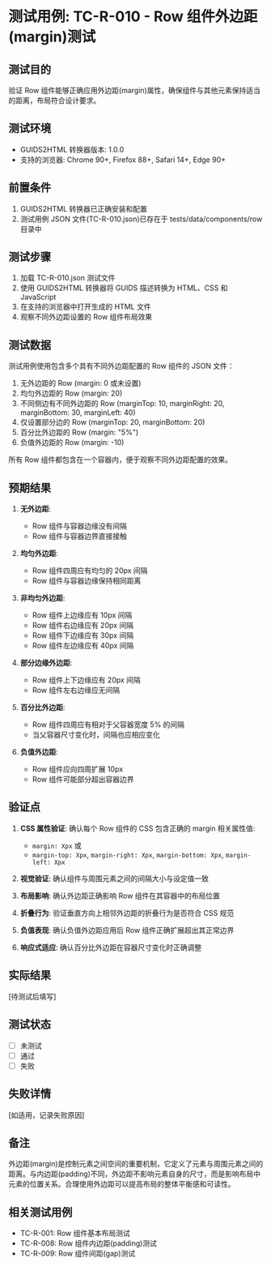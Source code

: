 # 测试用例: TC-R-010 - Row 组件外边距(margin)测试

## 测试目的

验证 Row 组件能够正确应用外边距(margin)属性，确保组件与其他元素保持适当的距离，布局符合设计要求。

## 测试环境

- GUIDS2HTML 转换器版本: 1.0.0
- 支持的浏览器: Chrome 90+, Firefox 88+, Safari 14+, Edge 90+

## 前置条件

1. GUIDS2HTML 转换器已正确安装和配置
2. 测试用例 JSON 文件(TC-R-010.json)已存在于 tests/data/components/row 目录中

## 测试步骤

1. 加载 TC-R-010.json 测试文件
2. 使用 GUIDS2HTML 转换器将 GUIDS 描述转换为 HTML、CSS 和 JavaScript
3. 在支持的浏览器中打开生成的 HTML 文件
4. 观察不同外边距设置的 Row 组件布局效果

## 测试数据

测试用例使用包含多个具有不同外边距配置的 Row 组件的 JSON 文件：

1. 无外边距的 Row (margin: 0 或未设置)
2. 均匀外边距的 Row (margin: 20)
3. 不同侧边有不同外边距的 Row (marginTop: 10, marginRight: 20, marginBottom: 30, marginLeft: 40)
4. 仅设置部分边的 Row (marginTop: 20, marginBottom: 20)
5. 百分比外边距的 Row (margin: "5%")
6. 负值外边距的 Row (margin: -10)

所有 Row 组件都包含在一个容器内，便于观察不同外边距配置的效果。

## 预期结果

1. **无外边距**:

   - Row 组件与容器边缘没有间隔
   - Row 组件与容器边界直接接触

2. **均匀外边距**:

   - Row 组件四周应有均匀的 20px 间隔
   - Row 组件与容器边缘保持相同距离

3. **非均匀外边距**:

   - Row 组件上边缘应有 10px 间隔
   - Row 组件右边缘应有 20px 间隔
   - Row 组件下边缘应有 30px 间隔
   - Row 组件左边缘应有 40px 间隔

4. **部分边缘外边距**:

   - Row 组件上下边缘应有 20px 间隔
   - Row 组件左右边缘应无间隔

5. **百分比外边距**:

   - Row 组件四周应有相对于父容器宽度 5% 的间隔
   - 当父容器尺寸变化时，间隔也应相应变化

6. **负值外边距**:
   - Row 组件应向四周扩展 10px
   - Row 组件可能部分超出容器边界

## 验证点

1. **CSS 属性验证**: 确认每个 Row 组件的 CSS 包含正确的 margin 相关属性值:

   - `margin: Xpx` 或
   - `margin-top: Xpx`, `margin-right: Xpx`, `margin-bottom: Xpx`, `margin-left: Xpx`

2. **视觉验证**: 确认组件与周围元素之间的间隔大小与设定值一致

3. **布局影响**: 确认外边距正确影响 Row 组件在其容器中的布局位置

4. **折叠行为**: 验证垂直方向上相邻外边距的折叠行为是否符合 CSS 规范

5. **负值表现**: 确认负值外边距应用后 Row 组件正确扩展超出其正常边界

6. **响应式适应**: 确认百分比外边距在容器尺寸变化时正确调整

## 实际结果

[待测试后填写]

## 测试状态

- [ ] 未测试
- [ ] 通过
- [ ] 失败

## 失败详情

[如适用，记录失败原因]

## 备注

外边距(margin)是控制元素之间空间的重要机制，它定义了元素与周围元素之间的距离。与内边距(padding)不同，外边距不影响元素自身的尺寸，而是影响布局中元素的位置关系。合理使用外边距可以提高布局的整体平衡感和可读性。

## 相关测试用例

- TC-R-001: Row 组件基本布局测试
- TC-R-008: Row 组件内边距(padding)测试
- TC-R-009: Row 组件间距(gap)测试
